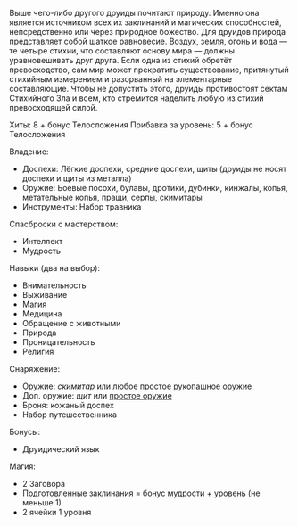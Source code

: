 Выше чего-либо другого друиды почитают природу. Именно она является источником всех их заклинаний и магических способностей, непсредственно или через природное божество.
Для друидов природа представляет собой шаткое равновесие. Воздух, земля, огонь и вода — те четыре стихии, что составляют основу мира — должны уравновешивать друг друга. Если одна из стихий обретёт превосходство, сам мир может прекратить существование, притянутый стихийным измерением и разорванный на элементарные составляющие. Чтобы не допустить этого, друиды противостоят сектам Стихийного Зла и всем, кто стремится наделить любую из стихий превосходящей силой.

Хиты: 8 + бонус Телосложения
Прибавка за уровень: 5 + бонус Телосложения

Владение:
- Доспехи: Лёгкие доспехи, средние доспехи, щиты (друиды не носят доспехи и щиты из металла)
- Оружие: Боевые посохи, булавы, дротики, дубинки, кинжалы, копья, метательные копья, пращи, серпы, скимитары
- Инструменты: Набор травника

Спасброски с мастерством:
- Интеллект
- Мудрость

Навыки (два на выбор):
- Внимательность
- Выживание
- Магия
- Медицина
- Обращение с животными
- Природа
- Проницательность
- Религия

Снаряжение:
- Оружие: *скимитар* или любое [простое рукопашное оружие](<../Владение оружием.md>)
- Доп. оружие: *щит* или [простое оружие](<../Владение оружием.md>)
- Броня: кожаный доспех
- Набор путешественника

Бонусы:
- Друидический язык

Магия:
- 2 Заговора
- Подготовленные заклинания = бонус мудрости + уровень (не меньше 1)
- 2 ячейки 1 уровня